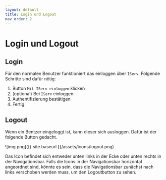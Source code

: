 ```yaml
---
layout: default
title: Login und Logout
nav_order: 2
---
```


# Login und Logout

## Login

Für den normalen Benutzer funktioniert das einloggen über `IServ`. Folgende Schritte sind dafür nötig:

1. Button `Mit IServ einloggen` klicken
2. (optional) Bei `IServ` einloggen
3. Authentifizierung bestätigen
4. Fertig

## Logout

Wenn ein Bentzer eingeloggt ist, kann dieser sich ausloggen. Dafür ist der folgende Button gedacht.

![img.png]({{ site.baseurl }}/assets/icons/logout.png)

Das Icon befindet sich entweder unten links in der Ecke oder unten rechts in der Navigationsbar.
Falls die Icons in der Navigationsbar horizontal angeordnet sind, könnte es sein, dass die Navigationsbar zunächst nach links verschoben werden muss, um den Logoutbutton zu sehen.
